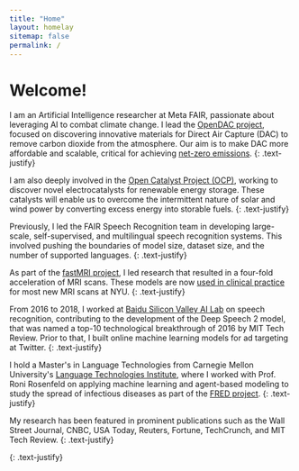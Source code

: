 ```yaml
---
title: "Home"
layout: homelay
sitemap: false
permalink: /
---
```


<style>
code {padding: 6px 8px; font-size: 90%;}
</style>

# Welcome!

I am an Artificial Intelligence researcher at Meta FAIR, passionate about leveraging AI to combat climate change.
I lead the <a href="https://open-dac.github.io/" target="_blank">OpenDAC project</a>, focused on discovering innovative
materials for Direct Air Capture (DAC) to remove carbon dioxide from the atmosphere. Our aim is to make DAC more 
affordable and scalable, critical for achieving <a href="https://www.iea.org/reports/net-zero-by-2050" target="_blank">net-zero emissions</a>.
{: .text-justify}

I am also deeply involved in the <a href="https://opencatalystproject.org/" target="_blank">Open Catalyst Project (OCP)</a>, 
working to discover novel electrocatalysts for renewable energy storage. These catalysts will enable us to overcome the 
intermittent nature of solar and wind power by converting excess energy into storable fuels.
{: .text-justify}

Previously, I led the FAIR Speech Recognition team in developing large-scale, self-supervised, and multilingual 
speech recognition systems. This involved pushing the boundaries of model size, dataset size, and the number of 
supported languages. 
{: .text-justify}

As part of the <a href="https://fastmri.org/" target="_blank">fastMRI project</a>, I led research that resulted in a 
four-fold acceleration of MRI scans. These models are now 
<a href="https://www.youtube.com/watch?v=9ncABdfkzuU" target="_blank">used in clinical practice</a> for most new MRI scans at NYU.
{: .text-justify}

From 2016 to 2018, I worked at <a href="http://research.baidu.com/" target="_blank">Baidu Silicon Valley AI Lab</a> 
on speech recognition, contributing to the development of the Deep Speech 2 model, that was named a top-10 
technological breakthrough of 2016 by MIT Tech Review. Prior to that, I built online machine learning models for 
ad targeting at Twitter.
{: .text-justify}

I hold a Master's in Language Technologies from Carnegie Mellon University's 
<a href="https://www.lti.cs.cmu.edu/" target="_blank">Language Technologies Institute</a>, where I worked with 
Prof. Roni Rosenfeld on applying machine learning and agent-based modeling to study the spread of infectious 
diseases as part of the <a href="https://fred.publichealth.pitt.edu/" target="_blank">FRED project</a>.
{: .text-justify}

My research has been featured in prominent publications such as the Wall Street Journal, CNBC, USA Today, Reuters, Fortune, TechCrunch, and MIT Tech Review.
{: .text-justify}

<!-- I am an Artificial Intelligence researcher at Meta FAIR focused on using AI to address climate change.
{: .text-justify}

I lead the <a href="https://open-dac.github.io/" target="_blank">OpenDAC project</a> aimed at discovering new materials to capture carbon dioxide directly from the air. Our goal is to make Direct Air Capture (DAC) more affordable and scalable, a crucial step toward achieving <a href="https://www.iea.org/reports/net-zero-by-2050" target="_blank">net-zero emissions</a>.
I am also deeply involved in the <a href="https://opencatalystproject.org/" target="_blank">Open Catalyst Project (OCP)</a>, focused on discovering new electrocatalysts for renewable energy storage. These catalysts will help us overcome the limitations of solar and wind power by converting excess energy into storable fuels.
{: .text-justify}

I have also led the FAIR Speech Recognition team on developing large scale self-supervised and multilingual speech recognition, scaling speech recognition systems to unprecedented scales in terms of model size, dataset size and number of languages. 
As part of the <a href="https://fastmri.org/" target="_blank">fastMRI project</a>, I led research on accelerating MRI scans by over four-fold. These models are now being <a href="https://www.youtube.com/watch?v=9ncABdfkzuU">used in clinical practice</a> for most new MRI scans at NYU.
<!-- I have also led the <a href="https://fastmri.org/" target="_blank">fastMRI project</a> accelerated MRI scans over fourfold. These models  -->
<!-- , which has the potential to lowering costs and improving patient experience. -->

<!-- From 2016 to 2018, I worked at <a href="http://research.baidu.com/" target="_blank">Baidu Silicon Valley AI Lab</a> on speech recognition, where I helped develop the <a href="https://proceedings.mlr.press/v48/amodei16.pdf" target="_blank">Deep Speech 2 model</a>. Before that, I built online machine learning pipelines for ad targeting at Twitter. -->
<!-- https://www.technologyreview.com/10-breakthrough-technologies/2016/#/set/id/546296/ -->
{: .text-justify}
<!-- 
I hold a Master's in Language Technologies from Carnegie Mellon University's <a href="https://www.lti.cs.cmu.edu/" target="_blank">Language Technologies Institute</a>, where I worked with Prof Roni Rosenfeld on applying machine learning and agent-based modeling to study the spread of infectious diseases as part of the <a href="https://fred.publichealth.pitt.edu/" target="_blank">FRED project</a>.

My research has received widespread recognition, including features in leading publications like the Wall Street Journal, CNBC, USA Today, Reuters, Fortune, TechCrunch, and MIT Tech Review. --> 
